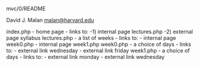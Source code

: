 mvc/0/README

David J. Malan
malan@harvard.edu

index.php - home page - links to:
			-1) internal page lectures.php
			-2) external page syllabus
lectures.php - a list of weeks - links to:
			- internal page week0.php
			- internal page week1.php
week0.php - a choice of days - links to:
			- external link wednesday
			- external link friday
week1.php - a choice of days - links to:
			- external link monday
			- external link wednesday

